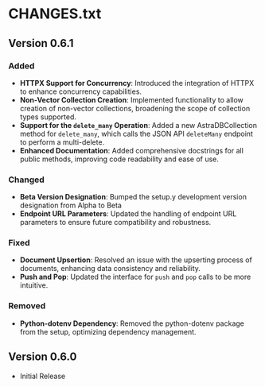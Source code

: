 # CHANGES.txt

## Version 0.6.1

### Added

- **HTTPX Support for Concurrency**: Introduced the integration of HTTPX to enhance concurrency capabilities.
- **Non-Vector Collection Creation**: Implemented functionality to allow creation of non-vector collections, broadening the scope of collection types supported.
- **Support for the `delete_many` Operation**: Added a new AstraDBCollection method for `delete_many`, which calls the JSON API `deleteMany` endpoint to perform a multi-delete.
- **Enhanced Documentation**: Added comprehensive docstrings for all public methods, improving code readability and ease of use.

### Changed

- **Beta Version Designation**: Bumped the setup.y development version designation from Alpha to Beta
- **Endpoint URL Parameters**: Updated the handling of endpoint URL parameters to ensure future compatibility and robustness.

### Fixed

- **Document Upsertion**: Resolved an issue with the upserting process of documents, enhancing data consistency and reliability.
- **Push and Pop**: Updated the interface for `push` and `pop` calls to be more intuitive.

### Removed

- **Python-dotenv Dependency**: Removed the python-dotenv package from the setup, optimizing dependency management.

## Version 0.6.0

- Initial Release
